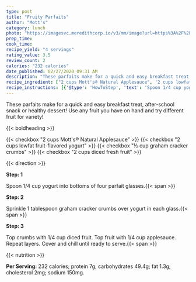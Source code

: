 ```yaml
---
type: post
title: "Fruity Parfaits"
author: "Mott's"
category: lunch
photo: "https://imagesvc.meredithcorp.io/v3/mm/image?url=https%3A%2F%2Fimages.media-allrecipes.com%2Fuserphotos%2F1625338.jpg"
prep_time: 
cook_time: 
recipe_yield: "4 servings"
rating_value: 3.5
review_count: 2
calories: "232 calories"
date_published: 02/27/2020 09:31 AM
description: "These parfaits make for a quick and easy breakfast treat, after-school snack or healthy dessert! Use any fruit you have on hand and try different fruit for variety!"
recipe_ingredient: ["2 cups Mott's® Natural Applesauce", '2 cups lowfat fruit-flavored yogurt', '½ cup graham cracker crumbs', '2 cups diced fresh fruit']
recipe_instructions: [{'@type': 'HowToStep', 'text': 'Spoon 1/4 cup yogurt into bottoms of four parfait glasses.\n'}, {'@type': 'HowToStep', 'text': 'Sprinkle 1 tablespoon graham cracker crumbs over yogurt in each glass.\n'}, {'@type': 'HowToStep', 'text': 'Top crumbs with 1/4 cup diced fruit. Top fruit with 1/4 cup applesauce. Repeat layers. Cover and chill until ready to serve.\n'}]
---
```


These parfaits make for a quick and easy breakfast treat, after-school snack or healthy dessert! Use any fruit you have on hand and try different fruit for variety! 

{{< boldheading >}}

{{< checkbox "2 cups Mott's® Natural Applesauce" >}}
{{< checkbox "2 cups lowfat fruit-flavored yogurt" >}}
{{< checkbox "½ cup graham cracker crumbs" >}}
{{< checkbox "2 cups diced fresh fruit" >}}


{{< direction >}}

**Step: 1**

Spoon 1/4 cup yogurt into bottoms of four parfait glasses.{{< span >}}

**Step: 2**

Sprinkle 1 tablespoon graham cracker crumbs over yogurt in each glass.{{< span >}}

**Step: 3**

Top crumbs with 1/4 cup diced fruit. Top fruit with 1/4 cup applesauce. Repeat layers. Cover and chill until ready to serve.{{< span >}}

{{< nutrition >}}

**Per Serving:** 232 calories; protein 7g; carbohydrates 49.4g; fat 1.3g; cholesterol 2mg; sodium 150mg.